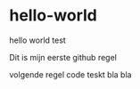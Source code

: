 # hello-world
hello world test

Dit is mijn eerste github regel 

volgende regel code teskt bla bla
